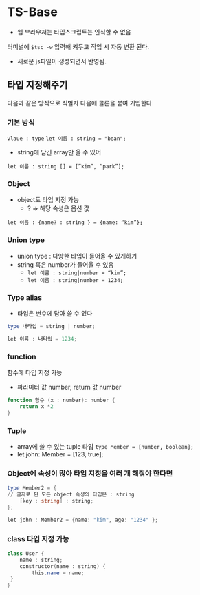 # TS-Base

- 웹 브라우저는 타입스크립트는 인식할 수 없음

터미널에 `$tsc -w` 입력해 켜두고 작업 시 자동 변환 된다.

- 새로운 js파일이 생성되면서 반영됨.

## 타입 지정해주기

다음과 같은 방식으로 식별자 다음에 콜론을 붙여 기입한다

### 기본 방식

`vlaue : type` `let 이름 : string = "bean";`

- string에 담긴 array만 올 수 있어

`let 이름 : string [] = [”kim”, “park”];`

### Object

- object도 타입 지정 가능
  - ? ⇒ 해당 속성은 옵션 값

`let 이름 : {name? : string } = {name: “kim”};`

### Union type

- union type : 다양한 타입이 들어올 수 있게하기
- string 혹은 number가 들어올 수 있음
  - `let 이름 : string|number = “kim”;`
  - `let 이름 : string|number = 1234;`

### Type alias

- 타입은 변수에 담아 쓸 수 있다

```powershell
type 내타입 = string | number;

let 이름 : 내타입 = 1234;
```

### function

함수에 타입 지정 가능

- 파라미터 값 number, return 값 number

```powershell
function 함수 (x : number): number {
	return x *2
}
```

### Tuple

- array에 쓸 수 있는 tuple 타입
  `type Member = [number, boolean];`
- let john: Member = [123, true];

### Object에 속성이 많아 타입 지정을 여러 개 해줘야 한다면

```powershell
type Member2 = {
// 글자로 된 모든 object 속성의 타입은 : string
	[key : string] : string;
};

let john : Member2 = {name: "kim", age: "1234" };
```

### class 타입 지정 가능

```powershell
class User {
	name : string;
	constructor(name : string) {
		this.name = name;
 }
}
```
